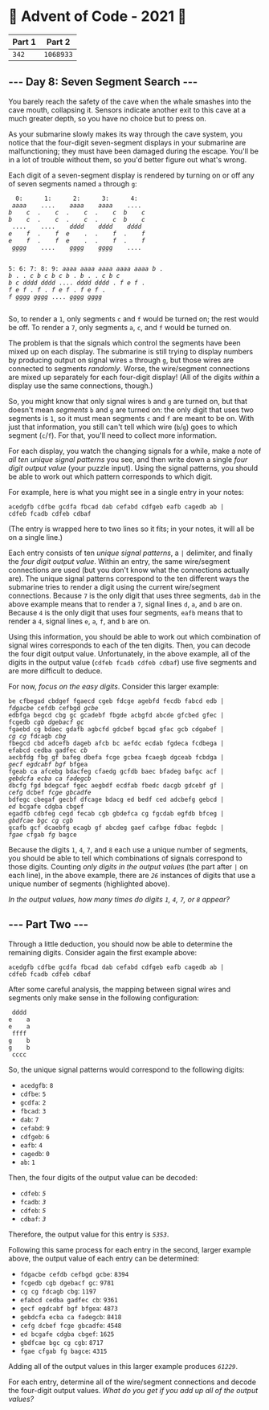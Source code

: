 # 🎄 Advent of Code - 2021 🎄
| Part 1 | Part 2 |
| ------ | ------ |
| `342` | `1068933` |

<h2>--- Day 8: Seven Segment Search ---</h2><p>You barely reach the safety of the cave when the whale smashes into the cave mouth, collapsing it. Sensors indicate another exit to this cave at a much greater depth, so you have no choice but to press on.</p>
<p>As your submarine slowly makes its way through the cave system, you notice that the four-digit seven-segment displays in your submarine are malfunctioning; <span title="Yes, just the four-digit seven-segment ones. Whole batch must have been faulty.">they must have been damaged</span> during the escape. You'll be in a lot of trouble without them, so you'd better figure out what's wrong.</p>
<p>Each digit of a seven-segment display is rendered by turning on or off any of seven segments named <code>a</code> through <code>g</code>:</p>
<pre><code>  0:      1:      2:      3:      4:
 <em>aaaa</em>    ....    <em>aaaa    aaaa</em>    ....
<em>b    c</em>  .    <em>c</em>  .    <em>c</em>  .    <em>c  b    c</em>
<em>b    c</em>  .    <em>c</em>  .    <em>c</em>  .    <em>c  b    c</em>
 ....    ....    <em>dddd    dddd    dddd</em>
<em>e    f</em>  .    <em>f  e</em>    .  .    <em>f</em>  .    <em>f</em>
<em>e    f</em>  .    <em>f  e</em>    .  .    <em>f</em>  .    <em>f</em>
 <em>gggg</em>    ....    <em>gggg    gggg</em>    ....

  5:      6:      7:      8:      9:
 <em>aaaa    aaaa    aaaa    aaaa    aaaa</em>
<em>b</em>    .  <em>b</em>    .  .    <em>c  b    c  b    c</em>
<em>b</em>    .  <em>b</em>    .  .    <em>c  b    c  b    c</em>
 <em>dddd    dddd</em>    ....    <em>dddd    dddd</em>
.    <em>f  e    f</em>  .    <em>f  e    f</em>  .    <em>f</em>
.    <em>f  e    f</em>  .    <em>f  e    f</em>  .    <em>f</em>
 <em>gggg    gggg</em>    ....    <em>gggg    gggg</em>
</code></pre>
<p>So, to render a <code>1</code>, only segments <code>c</code> and <code>f</code> would be turned on; the rest would be off. To render a <code>7</code>, only segments <code>a</code>, <code>c</code>, and <code>f</code> would be turned on.</p>
<p>The problem is that the signals which control the segments have been mixed up on each display. The submarine is still trying to display numbers by producing output on signal wires <code>a</code> through <code>g</code>, but those wires are connected to segments <em>randomly</em>. Worse, the wire/segment connections are mixed up separately for each four-digit display! (All of the digits <em>within</em> a display use the same connections, though.)</p>
<p>So, you might know that only signal wires <code>b</code> and <code>g</code> are turned on, but that doesn't mean <em>segments</em> <code>b</code> and <code>g</code> are turned on: the only digit that uses two segments is <code>1</code>, so it must mean segments <code>c</code> and <code>f</code> are meant to be on. With just that information, you still can't tell which wire (<code>b</code>/<code>g</code>) goes to which segment (<code>c</code>/<code>f</code>). For that, you'll need to collect more information.</p>
<p>For each display, you watch the changing signals for a while, make a note of <em>all ten unique signal patterns</em> you see, and then write down a single <em>four digit output value</em> (your puzzle input). Using the signal patterns, you should be able to work out which pattern corresponds to which digit.</p>
<p>For example, here is what you might see in a single entry in your notes:</p>
<pre><code>acedgfb cdfbe gcdfa fbcad dab cefabd cdfgeb eafb cagedb ab |
cdfeb fcadb cdfeb cdbaf</code></pre>
<p>(The entry is wrapped here to two lines so it fits; in your notes, it will all be on a single line.)</p>
<p>Each entry consists of ten <em>unique signal patterns</em>, a <code>|</code> delimiter, and finally the <em>four digit output value</em>. Within an entry, the same wire/segment connections are used (but you don't know what the connections actually are). The unique signal patterns correspond to the ten different ways the submarine tries to render a digit using the current wire/segment connections. Because <code>7</code> is the only digit that uses three segments, <code>dab</code> in the above example means that to render a <code>7</code>, signal lines <code>d</code>, <code>a</code>, and <code>b</code> are on. Because <code>4</code> is the only digit that uses four segments, <code>eafb</code> means that to render a <code>4</code>, signal lines <code>e</code>, <code>a</code>, <code>f</code>, and <code>b</code> are on.</p>
<p>Using this information, you should be able to work out which combination of signal wires corresponds to each of the ten digits. Then, you can decode the four digit output value. Unfortunately, in the above example, all of the digits in the output value (<code>cdfeb fcadb cdfeb cdbaf</code>) use five segments and are more difficult to deduce.</p>
<p>For now, <em>focus on the easy digits</em>. Consider this larger example:</p>
<pre><code>be cfbegad cbdgef fgaecd cgeb fdcge agebfd fecdb fabcd edb |
<em>fdgacbe</em> cefdb cefbgd <em>gcbe</em>
edbfga begcd cbg gc gcadebf fbgde acbgfd abcde gfcbed gfec |
fcgedb <em>cgb</em> <em>dgebacf</em> <em>gc</em>
fgaebd cg bdaec gdafb agbcfd gdcbef bgcad gfac gcb cdgabef |
<em>cg</em> <em>cg</em> fdcagb <em>cbg</em>
fbegcd cbd adcefb dageb afcb bc aefdc ecdab fgdeca fcdbega |
efabcd cedba gadfec <em>cb</em>
aecbfdg fbg gf bafeg dbefa fcge gcbea fcaegb dgceab fcbdga |
<em>gecf</em> <em>egdcabf</em> <em>bgf</em> bfgea
fgeab ca afcebg bdacfeg cfaedg gcfdb baec bfadeg bafgc acf |
<em>gebdcfa</em> <em>ecba</em> <em>ca</em> <em>fadegcb</em>
dbcfg fgd bdegcaf fgec aegbdf ecdfab fbedc dacgb gdcebf gf |
<em>cefg</em> dcbef <em>fcge</em> <em>gbcadfe</em>
bdfegc cbegaf gecbf dfcage bdacg ed bedf ced adcbefg gebcd |
<em>ed</em> bcgafe cdgba cbgef
egadfb cdbfeg cegd fecab cgb gbdefca cg fgcdab egfdb bfceg |
<em>gbdfcae</em> <em>bgc</em> <em>cg</em> <em>cgb</em>
gcafb gcf dcaebfg ecagb gf abcdeg gaef cafbge fdbac fegbdc |
<em>fgae</em> cfgab <em>fg</em> bagce
</code></pre>
<p>Because the digits <code>1</code>, <code>4</code>, <code>7</code>, and <code>8</code> each use a unique number of segments, you should be able to tell which combinations of signals correspond to those digits. Counting <em>only digits in the output values</em> (the part after <code>|</code> on each line), in the above example, there are <code><em>26</em></code> instances of digits that use a unique number of segments (highlighted above).</p>
<p><em>In the output values, how many times do digits <code>1</code>, <code>4</code>, <code>7</code>, or <code>8</code> appear?</em></p>

<h2 id="part2">--- Part Two ---</h2><p>Through a little deduction, you should now be able to determine the remaining digits. Consider again the first example above:</p>
<pre><code>acedgfb cdfbe gcdfa fbcad dab cefabd cdfgeb eafb cagedb ab |
cdfeb fcadb cdfeb cdbaf</code></pre>
<p>After some careful analysis, the mapping between signal wires and segments only make sense in the following configuration:</p>
<pre><code> dddd
e    a
e    a
 ffff
g    b
g    b
 cccc
</code></pre>
<p>So, the unique signal patterns would correspond to the following digits:</p>
<ul>
<li><code>acedgfb</code>: <code>8</code></li>
<li><code>cdfbe</code>: <code>5</code></li>
<li><code>gcdfa</code>: <code>2</code></li>
<li><code>fbcad</code>: <code>3</code></li>
<li><code>dab</code>: <code>7</code></li>
<li><code>cefabd</code>: <code>9</code></li>
<li><code>cdfgeb</code>: <code>6</code></li>
<li><code>eafb</code>: <code>4</code></li>
<li><code>cagedb</code>: <code>0</code></li>
<li><code>ab</code>: <code>1</code></li>
</ul>
<p>Then, the four digits of the output value can be decoded:</p>
<ul>
<li><code>cdfeb</code>: <code><em>5</em></code></li>
<li><code>fcadb</code>: <code><em>3</em></code></li>
<li><code>cdfeb</code>: <code><em>5</em></code></li>
<li><code>cdbaf</code>: <code><em>3</em></code></li>
</ul>
<p>Therefore, the output value for this entry is <code><em>5353</em></code>.</p>
<p>Following this same process for each entry in the second, larger example above, the output value of each entry can be determined:</p>
<ul>
<li><code>fdgacbe cefdb cefbgd gcbe</code>: <code>8394</code></li>
<li><code>fcgedb cgb dgebacf gc</code>: <code>9781</code></li>
<li><code>cg cg fdcagb cbg</code>: <code>1197</code></li>
<li><code>efabcd cedba gadfec cb</code>: <code>9361</code></li>
<li><code>gecf egdcabf bgf bfgea</code>: <code>4873</code></li>
<li><code>gebdcfa ecba ca fadegcb</code>: <code>8418</code></li>
<li><code>cefg dcbef fcge gbcadfe</code>: <code>4548</code></li>
<li><code>ed bcgafe cdgba cbgef</code>: <code>1625</code></li>
<li><code>gbdfcae bgc cg cgb</code>: <code>8717</code></li>
<li><code>fgae cfgab fg bagce</code>: <code>4315</code></li>
</ul>
<p>Adding all of the output values in this larger example produces <code><em>61229</em></code>.</p>
<p>For each entry, determine all of the wire/segment connections and decode the four-digit output values. <em>What do you get if you add up all of the output values?</em></p>
